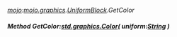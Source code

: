 _[mojo](../../modules/mojo/mojo-module.md):[mojo.graphics](../../modules/mojo/mojo-graphics.md).[UniformBlock](../../modules/mojo/mojo-graphics-uniformblock.md).GetColor_
##### Method GetColor:[std.graphics.Color](../../modules/std/std-graphics-color.md)( uniform:[String](../../modules/wonkey/wonkey-types-string.md) )
